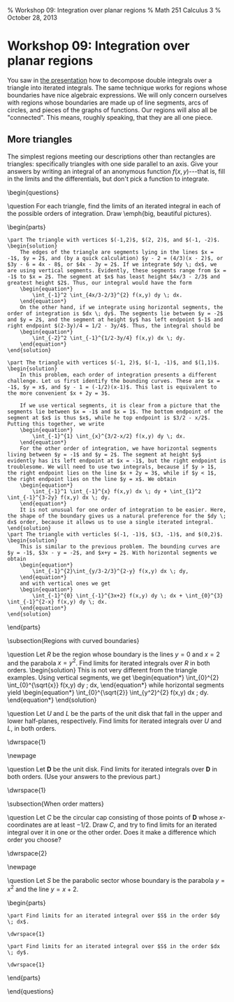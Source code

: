 % Workshop 09: Integration over planar regions
% Math 251 Calculus 3
% October 28, 2013

# Workshop 09: Integration over planar regions

You saw in [the presentation][d13] how to decompose double integrals over a triangle into iterated integrals. The same technique works for regions whose boundaries have nice algebraic expressions. We will only concern ourselves with regions whose boundaries are made up of line segments, arcs of circles, and pieces of the graphs of functions. Our regions will also all be "connected". This means, roughly speaking, that they are all one piece.

## More triangles

The simplest regions meeting our descriptions other than rectangles are triangles: specifically triangles with one side parallel to an axis. Give your answers by writing an integral of an anonymous function $f(x,y)$---that is, fill in the limits and the differentials, but don't pick a function to integrate.

\begin{questions}

\question For each triangle, find the limits of an iterated integral in each of the possible orders of integration. Draw \emph{big, beautiful pictures}.

\begin{parts}

    \part The triangle with vertices $(-1,2)$, $(2, 2)$, and $(-1, -2)$.
    \begin{solution}
        The edges of the triangle are segments lying in the lines $x = -1$, $y = 2$, and (by a quick calculation) $y - 2 = (4/3)(x - 2)$, or $3y - 6 = 4x - 8$, or $4x - 3y = 2$. If we integrate $dy \; dx$, we are using vertical segments. Evidently, these segments range from $x = -1$ to $x = 2$. The segment at $x$ has least height $4x/3 - 2/3$ and greatest height $2$. Thus, our integral would have the form
        \begin{equation*}
            \int_{-1}^2 \int_{4x/3-2/3}^{2} f(x,y) dy \; dx.
        \end{equation*}
        On the other hand, if we integrate using horizontal segments, the order of integration is $dx \; dy$. The segments lie between $y = -2$ and $y = 2$, and the segment at height $y$ has left endpoint $-1$ and right endpoint $(2-3y)/4 = 1/2 - 3y/4$. Thus, the integral should be
        \begin{equation*}
            \int_{-2}^2 \int_{-1}^{1/2-3y/4} f(x,y) dx \; dy.
        \end{equation*}
    \end{solution}

    \part The triangle with vertices $(-1, 2)$, $(-1, -1)$, and $(1,1)$.
    \begin{solution}
        In this problem, each order of integration presents a different challenge. Let us first identify the bounding curves. These are $x = -1$, $y = x$, and $y - 1 = (-1/2)(x-1)$. This last is equivalent to the more convenient $x + 2y = 3$.

        If we use vertical segments, it is clear from a picture that the segments lie between $x = -1$ and $x = 1$. The bottom endpoint of the segment at $x$ is thus $x$, while he top endpoint is $3/2 - x/2$. Putting this together, we write
        \begin{equation*}
            \int_{-1}^{1} \int_{x}^{3/2-x/2} f(x,y) dy \; dx.
        \end{equation*}
        For the other order of integration, we have horizontal segments living between $y = -1$ and $y = 2$. The segment at height $y$ evidently has its left endpoint at $x = -1$, but the right endpoint is troublesome. We will need to use two integrals, because if $y > 1$, the right endpoint lies on the line $x + 2y = 3$, while if $y < 1$, the right endpoint lies on the line $y = x$. We obtain
        \begin{equation*}
            \int_{-1}^1 \int_{-1}^{x} f(x,y) dx \; dy + \int_{1}^2 \int_{-1}^{3-2y} f(x,y) dx \; dy. 
        \end{equation*}
        It is not unusual for one order of integration to be easier. Here, the shape of the boundary gives us a natural preference for the $dy \; dx$ order, because it allows us to use a single iterated integral.
    \end{solution}
    \part The triangle with verticles $(-1, -1)$, $(3, -1)$, and $(0,2)$. 
    \begin{solution}
        This is similar to the previous problem. The bounding curves are $y = -1$, $3x - y = -2$, and $x+y = 2$. With horizontal segments we obtain
        \begin{equation*}
            \int_{-1}^{2}\int_{y/3-2/3}^{2-y} f(x,y) dx \; dy,
        \end{equation*}
        and with vertical ones we get
        \begin{equation*}
            \int_{-1}^{0} \int_{-1}^{3x+2} f(x,y) dy \; dx + \int_{0}^{3} \int_{-1}^{2-x} f(x,y) dy \; dx.
        \end{equation*}
    \end{solution}
\end{parts}

\subsection{Regions with curved boundaries}

\question Let $R$ be the region whose boundary is the lines $y = 0$ and $x = 2$ and the parabola $x = y^2$. Find limits for iterated integrals over $R$ in both orders.
\begin{solution}
    This is not very different from the triangle examples. Using vertical segments, we get
    \begin{equation*}
        \int_{0}^{2} \int_{0}^{\sqrt{x}} f(x,y) dy \; dx,
    \end{equation*}
    while horizontal segments yield
    \begin{equation*}
        \int_{0}^{\sqrt{2}} \int_{y^2}^{2} f(x,y) dx \; dy.
    \end{equation*}
\end{solution}

\question Let $U$ and $L$ be the parts of the unit disk that fall in the upper and lower half-planes, respectively. Find limits for iterated integrals over $U$ and $L$, in both orders.

\dwrspace{1}

\newpage

\question Let $\mathbf{D}$ be the unit disk. Find limits for iterated integrals over $\mathbf{D}$ in both orders. (Use your answers to the previous part.)

\dwrspace{1}

\subsection{When order matters}

\question Let $C$ be the circular cap consisting of those points of $\mathbf{D}$ whose $x$-coordinates are at least $-1/2$. Draw $C$, and try to find limits for an iterated integral over it in one or the other order. Does it make a difference which order you choose?

\dwrspace{2}

\newpage

\question Let $S$ be the parabolic sector whose boundary is the parabola $y = x^2$ and the line $y = x + 2$. 

\begin{parts}

    \part Find limits for an iterated integral over $S$ in the order $dy \; dx$.

    \dwrspace{1}

    \part Find limits for an iterated integral over $S$ in the order $dx \; dy$.

    \dwrspace{1}

\end{parts}

\end{questions}

[d13]: ../../decks/13/Deck.pdf

